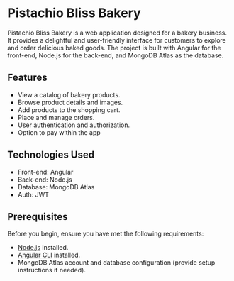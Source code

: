 # Pistachio Bliss Bakery

Pistachio Bliss Bakery is a web application designed for a bakery business. It provides a delightful and user-friendly interface for customers to explore and order delicious baked goods. The project is built with Angular for the front-end, Node.js for the back-end, and MongoDB Atlas as the database.

## Features

- View a catalog of bakery products.
- Browse product details and images.
- Add products to the shopping cart.
- Place and manage orders.
- User authentication and authorization.
- Option to pay within the app

## Technologies Used

- Front-end: Angular
- Back-end: Node.js
- Database: MongoDB Atlas
- Auth: JWT

## Prerequisites

Before you begin, ensure you have met the following requirements:

- [Node.js](https://nodejs.org/) installed.
- [Angular CLI](https://angular.io/cli) installed.
- MongoDB Atlas account and database configuration (provide setup instructions if needed).
